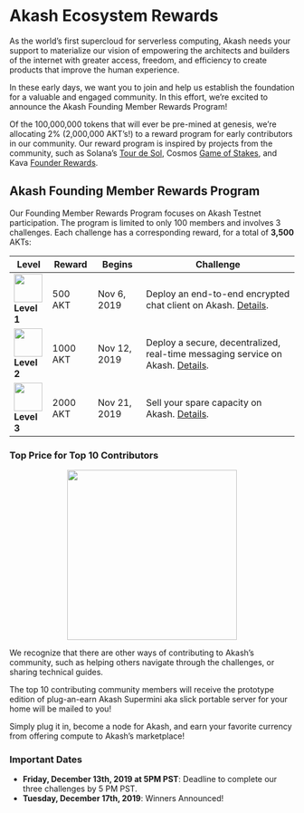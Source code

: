 # Akash Ecosystem Rewards

As the world’s first supercloud for serverless computing, Akash needs your support to materialize our vision of empowering the architects and builders of the internet with greater access, freedom, and efficiency to create products that improve the human experience.

In these early days, we want you to join and help us establish the foundation for a valuable and engaged community. In this effort, we’re excited to announce the Akash Founding Member Rewards Program!

Of the 100,000,000 tokens that will ever be pre-mined at genesis, we’re allocating 2% (2,000,000 AKT’s!) to a reward program for early contributors in our community.  Our reward program is inspired by projects from the community, such as Solana’s [Tour de Sol](https://solana.com/tds/), Cosmos [Game of Stakes](https://github.com/cosmos/game-of-stakes), and Kava [Founder Rewards](https://github.com/Kava-Labs/kava/blob/master/docs/REWARDS.md).

## Akash Founding Member Rewards Program

Our Founding Member Rewards Program focuses on Akash Testnet participation.  The program is limited to only 100 members and involves 3 challenges.  Each challenge has a corresponding reward, for a total of **3,500** AKTs:

| Level | Reward | Begins | Challenge |
| --- | --- | --- | -- |
| <img width="50" src="doc/founder1@2x.png"> <br> **Level 1** | 500 AKT | Nov 6, 2019 | Deploy an end-to-end encrypted chat client on Akash. [Details](founders/level1/README.md).|
| <img width="50" src="doc/founder2@2x.png"> <br> **Level 2** | 1000 AKT | Nov 12, 2019 | Deploy a secure, decentralized, real-time messaging service on Akash. [Details](founders/level2/README.md).|
| <img width="50" src="doc/founder3@2x.png"> <br> **Level 3** | 2000 AKT |  Nov 21, 2019 | Sell your spare capacity on Akash. [Details](founders/level3/README.md).|

### Top Price for Top 10 Contributors
<p align="center">
<img width="300" src="doc/super-mini.png">
</p>

We recognize that there are other ways of contributing to Akash’s community, such as helping others navigate through the challenges, or sharing technical guides.  

The top 10 contributing community members will receive the prototype edition of plug-an-earn Akash Supermini aka slick portable server for your home will be mailed to you!

Simply plug it in, become a node for Akash, and earn your favorite currency from offering compute to Akash’s marketplace!

### Important Dates

- **Friday, December 13th, 2019 at 5PM PST**: Deadline to complete our three challenges by 5 PM PST.
- **Tuesday, December 17th, 2019**: Winners Announced!
